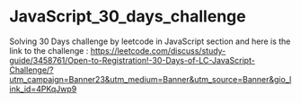 # JavaScript_30_days_challenge
Solving 30 Days challenge by leetcode in  JavaScript section 
and here is the link to the challenge : 
https://leetcode.com/discuss/study-guide/3458761/Open-to-Registration!-30-Days-of-LC-JavaScript-Challenge/?utm_campaign=Banner23&utm_medium=Banner&utm_source=Banner&gio_link_id=4PKqJwp9
